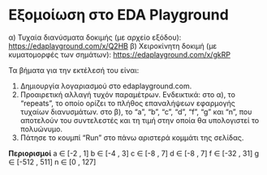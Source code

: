 # Εξομοίωση στο EDA Playground
α) Τυχαία διανύσματα δοκιμής (με αρχείο εξόδου): https://edaplayground.com/x/Q2HB
β) Χειροκίνητη δοκιμή (με κυματομορφές των σημάτων): https://edaplayground.com/x/gkRP

Τα βήματα για την εκτέλεσή του είναι:
1) Δημιουργία λογαριασμού στο edaplayground.com.
2) Προαιρετική αλλαγή τυχόν παραμέτρων. Ενδεικτικά:
   στο α), το “repeats”, το οποίο ορίζει το πλήθος επαναλήψεων εφαρμογής τυχαίων διανυσμάτων.
   στο β), το “a”, “b”, “c”, “d”, “f”, “g” και “n”, που αποτελούν του συντελεστές και τη τιμή στην οποία θα υπολογιστεί το πολυώνυμο.
3) Πάτησε το κουμπί “Run” στο πάνω αριστερά κομμάτι της σελίδας.


**Περιορισμοί**
a ∈ [-2 , 1]
b ∈ [-4 , 3]
c ∈ [-8 , 7]
d ∈ [-8 , 7]
f ∈ [-32 , 31]
g ∈ [-512 , 511]
n ∈ [0 , 127]
